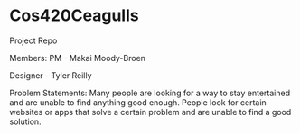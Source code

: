 # Cos420Ceagulls
Project Repo

Members:
PM - Makai Moody-Broen

Designer - Tyler Reilly

Problem Statements:
Many people are looking for a way to stay entertained and are unable to find anything good enough.
People look for certain websites or apps that solve a certain problem and are unable to find a good solution.
